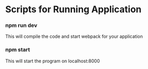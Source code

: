 # Scripts for Running Application

### npm run dev

This will compile the code and start webpack for your application


### npm start

This will start the program on localhost:8000 